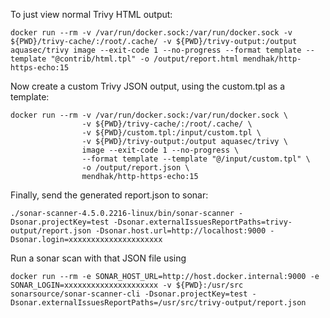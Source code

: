 To just view normal Trivy HTML output:

    docker run --rm -v /var/run/docker.sock:/var/run/docker.sock -v ${PWD}/trivy-cache/:/root/.cache/ -v ${PWD}/trivy-output:/output aquasec/trivy image --exit-code 1 --no-progress --format template --template "@contrib/html.tpl" -o /output/report.html mendhak/http-https-echo:15

Now create a custom Trivy JSON output, using the custom.tpl as a template:

```
docker run --rm -v /var/run/docker.sock:/var/run/docker.sock \
                -v ${PWD}/trivy-cache/:/root/.cache/ \
                -v ${PWD}/custom.tpl:/input/custom.tpl \
                -v ${PWD}/trivy-output:/output aquasec/trivy \
                image --exit-code 1 --no-progress \
                --format template --template "@/input/custom.tpl" \
                -o /output/report.json \
                mendhak/http-https-echo:15
```

Finally, send the generated report.json to sonar:

    ./sonar-scanner-4.5.0.2216-linux/bin/sonar-scanner -Dsonar.projectKey=test -Dsonar.externalIssuesReportPaths=trivy-output/report.json -Dsonar.host.url=http://localhost:9000 -Dsonar.login=xxxxxxxxxxxxxxxxxxxxx

Run a sonar scan with that JSON file using

    docker run --rm -e SONAR_HOST_URL=http://host.docker.internal:9000 -e SONAR_LOGIN=xxxxxxxxxxxxxxxxxxxxx -v ${PWD}:/usr/src sonarsource/sonar-scanner-cli -Dsonar.projectKey=test -Dsonar.externalIssuesReportPaths=/usr/src/trivy-output/report.json 